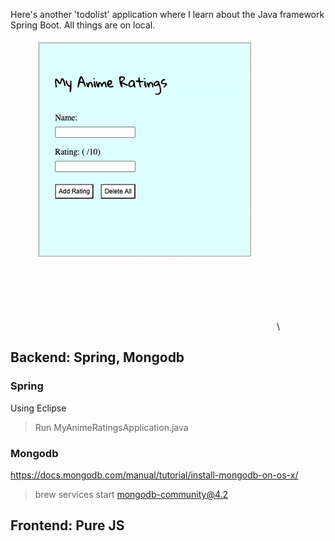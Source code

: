 Here's another 'todolist' application where I learn about the Java framework Spring Boot. All things are on local.

![](1.gif)\

## Backend: Spring, Mongodb

### Spring
Using Eclipse
> Run MyAnimeRatingsApplication.java

### Mongodb
https://docs.mongodb.com/manual/tutorial/install-mongodb-on-os-x/
> brew services start mongodb-community@4.2

## Frontend: Pure JS
